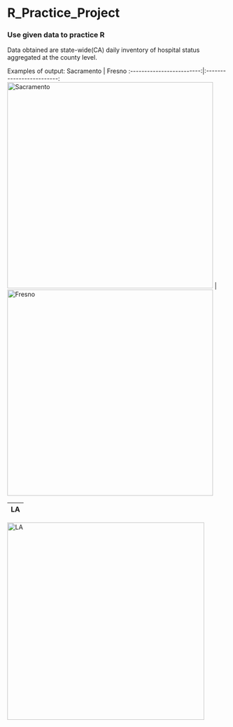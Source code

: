# R_Practice_Project
### Use given data to practice R 
Data obtained are state-wide(CA) daily inventory of hospital status aggregated at the county level. 

Examples of output:
Sacramento                 |  Fresno
:-------------------------:|:-------------------------:
<img width="470" alt="Sacramento" src="https://user-images.githubusercontent.com/30707159/85637018-e71abd80-b636-11ea-83a5-749f35e2a555.png">  |  <img width="470" alt="Fresno" src="https://user-images.githubusercontent.com/30707159/85637001-db2efb80-b636-11ea-907e-4d51a7e738a2.png">

LA               |
:---------------:|
<img width="450" alt="LA" src="https://user-images.githubusercontent.com/30707159/85637012-e2560980-b636-11ea-9742-aceb338434c0.png">

